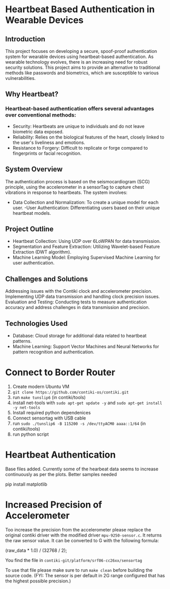 # Heartbeat Based Authentication in Wearable Devices
## Introduction
This project focuses on developing a secure, spoof-proof authentication system for wearable devices using heartbeat-based authentication. As wearable technology evolves, there is an increasing need for robust security solutions. This project aims to provide an alternative to traditional methods like passwords and biometrics, which are susceptible to various vulnerabilities.

## Why Heartbeat?
### Heartbeat-based authentication offers several advantages over conventional methods:
- Security: Heartbeats are unique to individuals and do not leave biometric data exposed.
- Reliability: Relies on the biological features of the heart, closely linked to the user's liveliness and emotions.
- Resistance to Forgery: Difficult to replicate or forge compared to fingerprints or facial recognition.

## System Overview
The authentication process is based on the seismocardiogram (SCG) principle, using the accelerometer in a sensorTag to capture chest vibrations in response to heartbeats. The system involves:

- Data Collection and Normalization: To create a unique model for each user.
-User Authentication: Differentiating users based on their unique heartbeat models.

## Project Outline
- Heartbeat Collection: Using UDP over 6LoWPAN for data transmission.
- Segmentation and Feature Extraction: Utilizing Wavelet-based Feature Extraction (DWT algorithm).
- Machine Learning Model: Employing Supervised Machine Learning for user authentication.

## Challenges and Solutions
Addressing issues with the Contiki clock and accelerometer precision.
Implementing
UDP data transmission and handling clock precision issues.
Evaluation and Testing: Conducting tests to measure authentication accuracy and address challenges in data transmission and precision.

## Technologies Used
- Database: Cloud storage for additional data related to heartbeat patterns.
- Machine Learning: Support Vector Machines and Neural Networks for pattern recognition and authentication.

# Connect to Border Router
1) Create modern Ubuntu VM 
2) `git clone https://github.com/contiki-os/contiki.git`
3) run `make tunslip6` (in contiki/tools)
4) install net-tools with `sudo apt-get update -y` and `sudo apt-get install -y net-tools`
5) Install required python dependenices
6) Connect sensortag with USB cable
7) run `sudo ./tunslip6 -B 115200 -s /dev/ttyACM0 aaaa::1/64` (in contiki/tools)
8) run python script

# Heartbeat Authentication

Base files added. 
Currently some of the hearbeat data seems to increase continuously as per the plots. Better samples needed

pip install matplotlib

# Increased Precision of Accelerometer
Too increase the precision from the accelerometer please replace the original contiki driver with the modified driver `mpu-9250-sensor.c`. It returns the raw sensor value. It can be converted to G with the following formula:

(raw_data * 1.0) / (32768 / 2);

You find the file in `contiki-git/platform/srf06-cc26xx/sensortag`

To use that file please make sure to run `make clean` before building the source code. (FYI: The sensor is per default in 2G range configured that has the highest possible precision.)
